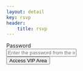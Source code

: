 ```yaml
---
layout: detail
key: rsvp
header:
    title: rsvp
---
```



<form class="form-horizontal" id="passform">
  <div class="form-group">
    <label for="password" class="col-sm-4 control-label">Password</label>
    <div class="col-sm-4">
      <input type="password" class="form-control" id="password" placeholder="Enter the password from the invite!">
      <span id="error"></span>
    </div>
  </div>
  <div class="form-group">
    <div class="col-sm-offset-4 col-sm-2">
      <input type="button" class="form-control" id="submit" value="Access VIP Area">
    </div>
  </div>
</form>
<div id="viparea"></area>
<!-- piece of js that submits the form against secure webpage then load the html behind it? -->
